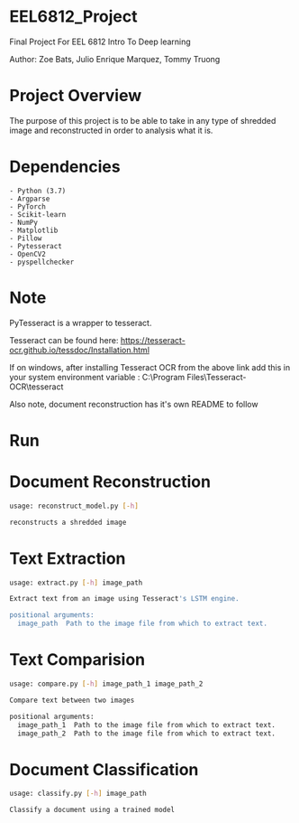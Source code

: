 # EEL6812_Project
Final Project For EEL 6812 Intro To Deep learning 

Author: Zoe Bats, Julio Enrique Marquez, Tommy Truong

# Project Overview

The purpose of this project is to be able to take in any type of shredded image and reconstructed in order to analysis what it is.

# Dependencies
    - Python (3.7)
    - Argparse
    - PyTorch
    - Scikit-learn
    - NumPy
    - Matplotlib
    - Pillow
    - Pytesseract
    - OpenCV2
    - pyspellchecker

# Note
PyTesseract is a wrapper to tesseract.

Tesseract can be found here:
https://tesseract-ocr.github.io/tessdoc/Installation.html

If on windows, after installing Tesseract OCR from the above link
add this in your system environment variable : C:\Program Files\Tesseract-OCR\tesseract

Also note, document reconstruction has it's own README to follow

# Run

Document Reconstruction
=======================
```bash
usage: reconstruct_model.py [-h]

reconstructs a shredded image
```

Text Extraction
===============
```bash
usage: extract.py [-h] image_path

Extract text from an image using Tesseract's LSTM engine.

positional arguments:
  image_path  Path to the image file from which to extract text.
```

Text Comparision
================
```bash
usage: compare.py [-h] image_path_1 image_path_2

Compare text between two images

positional arguments:
  image_path_1  Path to the image file from which to extract text.
  image_path_2  Path to the image file from which to extract text.
```
Document Classification
=======================
```bash
usage: classify.py [-h] image_path

Classify a document using a trained model
```